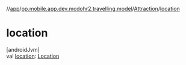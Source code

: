 //[app](../../../index.md)/[op.mobile.app.dev.mcdohr2.travelling.model](../index.md)/[Attraction](index.md)/[location](location.md)

# location

[androidJvm]\
val [location](location.md): [Location](../-location/index.md)
